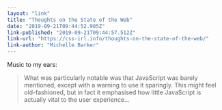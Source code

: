 ```yaml
---
layout: "link"
title: "Thoughts on the State of the Web"
date: "2019-09-21T09:44:52.905Z"
link-published: "2019-09-21T09:44:57.512Z"
link-url: "https://css-irl.info/thoughts-on-the-state-of-the-web/"
link-author: "Michelle Barker"
---
```


Music to my ears:

> What was particularly notable was that JavaScript was barely mentioned, except with a warning to use it sparingly. This might feel old-fashioned, but in fact it emphasised how little JavaScript is actually vital to the user experience&hellip;
